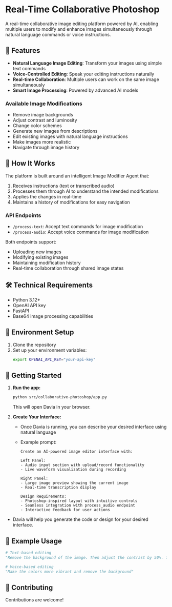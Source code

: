 # Real-Time Collaborative Photoshop

A real-time collaborative image editing platform powered by AI, enabling multiple users to modify and enhance images simultaneously through natural language commands or voice instructions.

## 🎨 Features

- **Natural Language Image Editing**: Transform your images using simple text commands
- **Voice-Controlled Editing**: Speak your editing instructions naturally
- **Real-time Collaboration**: Multiple users can work on the same image simultaneously
- **Smart Image Processing**: Powered by advanced AI models

### Available Image Modifications

- Remove image backgrounds
- Adjust contrast and luminosity
- Change color schemes
- Generate new images from descriptions
- Edit existing images with natural language instructions
- Make images more realistic
- Navigate through image history

## 🚀 How It Works

The platform is built around an intelligent Image Modifier Agent that:

1. Receives instructions (text or transcribed audio)
2. Processes them through AI to understand the intended modifications
3. Applies the changes in real-time
4. Maintains a history of modifications for easy navigation

### API Endpoints

- `/process-text`: Accept text commands for image modification
- `/process-audio`: Accept voice commands for image modification

Both endpoints support:

- Uploading new images
- Modifying existing images
- Maintaining modification history
- Real-time collaboration through shared image states

## 🛠️ Technical Requirements

- Python 3.12+
- OpenAI API key
- FastAPI
- Base64 image processing capabilities

## 🔑 Environment Setup

1. Clone the repository
2. Set up your environment variables:
   ```bash
   export OPENAI_API_KEY="your-api-key"
   ```

## 🚦 Getting Started

1. **Run the app:**

   ```bash
   python src/collaborative-photoshop/app.py
   ```

   This will open Davia in your browser.

2. **Create Your Interface:**

   - Once Davia is running, you can describe your desired interface using natural language
   - Example prompt:

     ```
     Create an AI-powered image editor interface with:

     Left Panel:
     - Audio input section with upload/record functionality
     - Live waveform visualization during recording

     Right Panel:
     - Large image preview showing the current image
     - Real-time transcription display

     Design Requirements:
     - Photoshop-inspired layout with intuitive controls
     - Seamless integration with process_audio endpoint
     - Interactive feedback for user actions
     ```

- Davia will help you generate the code or design for your desired interface.

## 🎯 Example Usage

```python
# Text-based editing
"Remove the background of the image. Then adjust the contrast by 50%. Then make it more realistic."

# Voice-based editing
"Make the colors more vibrant and remove the background"
```

## 🤝 Contributing

Contributions are welcome!
